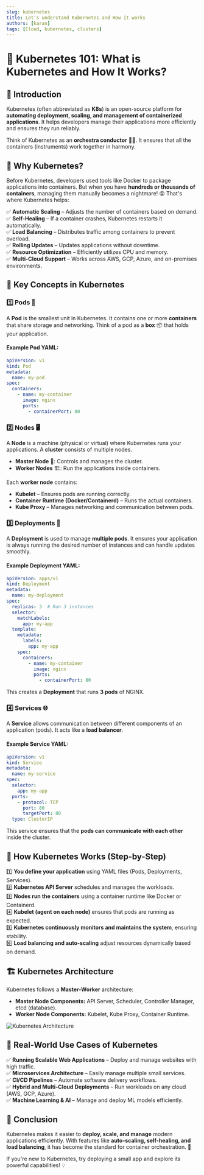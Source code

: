 ```yaml
---
slug: kubernetes
title: Let's understand Kubernetes and How it works
authors: [karan]
tags: [Cloud, kubernetes, clusters]
---
```


# 🚀 Kubernetes 101: What is Kubernetes and How It Works?

## 🔹 Introduction
Kubernetes (often abbreviated as **K8s**) is an open-source platform for **automating deployment, scaling, and management of containerized applications**. It helps developers manage their applications more efficiently and ensures they run reliably. 

Think of Kubernetes as an **orchestra conductor** 🏢🎻. It ensures that all the containers (instruments) work together in harmony.

## 🌟 Why Kubernetes?
Before Kubernetes, developers used tools like Docker to package applications into containers. But when you have **hundreds or thousands of containers**, managing them manually becomes a nightmare! 😵 That's where Kubernetes helps:

✅ **Automatic Scaling** – Adjusts the number of containers based on demand.  
✅ **Self-Healing** – If a container crashes, Kubernetes restarts it automatically.  
✅ **Load Balancing** – Distributes traffic among containers to prevent overload.  
✅ **Rolling Updates** – Updates applications without downtime.  
✅ **Resource Optimization** – Efficiently utilizes CPU and memory.  
✅ **Multi-Cloud Support** – Works across AWS, GCP, Azure, and on-premises environments.

## 📌 Key Concepts in Kubernetes

### 1️⃣ **Pods** 🛶
A **Pod** is the smallest unit in Kubernetes. It contains one or more **containers** that share storage and networking. Think of a pod as a **box** 📦 that holds your application.

#### Example Pod YAML:
```yaml
apiVersion: v1
kind: Pod
metadata:
  name: my-pod
spec:
  containers:
    - name: my-container
      image: nginx
      ports:
        - containerPort: 80
```

### 2️⃣ **Nodes** 🖥️
A **Node** is a machine (physical or virtual) where Kubernetes runs your applications. A **cluster** consists of multiple nodes.

- **Master Node** 👑: Controls and manages the cluster.
- **Worker Nodes** 🏗️: Run the applications inside containers.

Each **worker node** contains:
- **Kubelet** – Ensures pods are running correctly.
- **Container Runtime (Docker/Containerd)** – Runs the actual containers.
- **Kube Proxy** – Manages networking and communication between pods.

### 3️⃣ **Deployments** 🚀
A **Deployment** is used to manage **multiple pods**. It ensures your application is always running the desired number of instances and can handle updates smoothly.

#### Example Deployment YAML:
```yaml
apiVersion: apps/v1
kind: Deployment
metadata:
  name: my-deployment
spec:
  replicas: 3  # Run 3 instances
  selector:
    matchLabels:
      app: my-app
  template:
    metadata:
      labels:
        app: my-app
    spec:
      containers:
        - name: my-container
          image: nginx
          ports:
            - containerPort: 80
```
This creates a **Deployment** that runs **3 pods** of NGINX.

### 4️⃣ **Services** 🌐
A **Service** allows communication between different components of an application (pods). It acts like a **load balancer**.

#### Example Service YAML:
```yaml
apiVersion: v1
kind: Service
metadata:
  name: my-service
spec:
  selector:
    app: my-app
  ports:
    - protocol: TCP
      port: 80
      targetPort: 80
  type: ClusterIP
```
This service ensures that the **pods can communicate with each other** inside the cluster.

## 🔧 How Kubernetes Works (Step-by-Step)
1️⃣ **You define your application** using YAML files (Pods, Deployments, Services).  
2️⃣ **Kubernetes API Server** schedules and manages the workloads.  
3️⃣ **Nodes run the containers** using a container runtime like Docker or Containerd.  
4️⃣ **Kubelet (agent on each node)** ensures that pods are running as expected.  
5️⃣ **Kubernetes continuously monitors and maintains the system**, ensuring stability.  
6️⃣ **Load balancing and auto-scaling** adjust resources dynamically based on demand.  

## 🏗️ Kubernetes Architecture
Kubernetes follows a **Master-Worker** architecture:
- **Master Node Components:** API Server, Scheduler, Controller Manager, etcd (database).
- **Worker Node Components:** Kubelet, Kube Proxy, Container Runtime.

![Kubernetes Architecture](https://kubernetes.io/images/docs/kubernetes-architecture.png)

## 🎯 Real-World Use Cases of Kubernetes
✅ **Running Scalable Web Applications** – Deploy and manage websites with high traffic.  
✅ **Microservices Architecture** – Easily manage multiple small services.  
✅ **CI/CD Pipelines** – Automate software delivery workflows.  
✅ **Hybrid and Multi-Cloud Deployments** – Run workloads on any cloud (AWS, GCP, Azure).  
✅ **Machine Learning & AI** – Manage and deploy ML models efficiently.  

## 🎉 Conclusion
Kubernetes makes it easier to **deploy, scale, and manage** modern applications efficiently. With features like **auto-scaling, self-healing, and load balancing**, it has become the standard for container orchestration. 🚀

If you're new to Kubernetes, try deploying a small app and explore its powerful capabilities! 💡